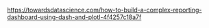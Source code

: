 

https://towardsdatascience.com/how-to-build-a-complex-reporting-dashboard-using-dash-and-plotl-4f4257c18a7f
